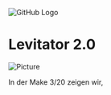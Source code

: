 ![GitHub Logo](http://www.heise.de/make/icons/make_logo.png)


Levitator 2.0
===============================

![Picture](https://github.com/MakeMagazinDE/Levitator2/blob/master/titel_Tropfenfotografie.jpg)


In der Make 3/20 zeigen wir,
